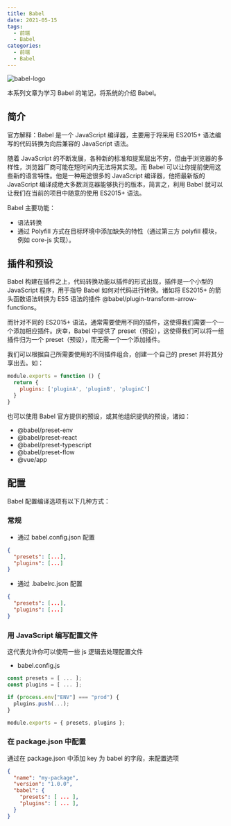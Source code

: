```yaml
---
title: Babel
date: 2021-05-15
tags:
  - 前端
  - Babel
categories:
  - 前端
  - Babel
---
```


![babel-logo](/vue-press-notes/image/babel-logo.jpg)

<!-- more -->

本系列文章为学习 Babel 的笔记，将系统的介绍 Babel。

## 简介

官方解释：Babel 是一个 JavaScript 编译器，主要用于将采用 ES2015+ 语法编写的代码转换为向后兼容的 JavaScript 语法。

随着 JavaScript 的不断发展，各种新的标准和提案层出不穷，但由于浏览器的多样性，浏览器厂商可能在短时间内无法将其实现。而 Babel 可以让你提前使用这些新的语言特性。他是一种用途很多的 JavaScript 编译器，他把最新版的 JavaScript 编译成绝大多数浏览器能够执行的版本，简言之，利用 Babel 就可以让我们在当前的项目中随意的使用 ES2015+ 语法。

Babel 主要功能：

- 语法转换
- 通过 Polyfill 方式在目标环境中添加缺失的特性（通过第三方 polyfill 模块，例如 core-js 实现）。

## 插件和预设

Babel 构建在插件之上，代码转换功能以插件的形式出现，插件是一个小型的 JavaScript 程序，用于指导 Babel 如何对代码进行转换。诸如将 ES2015+ 的箭头函数语法转换为 ES5 语法的插件 @babel/plugin-transform-arrow-functions。

而针对不同的 ES2015+ 语法，通常需要使用不同的插件，这使得我们需要一个一个添加相应插件。庆幸，Babel 中提供了 preset（预设），这使得我们可以将一组插件归为一个 preset（预设），而无需一个一个添加插件。

我们可以根据自己所需要使用的不同插件组合，创建一个自己的 preset 并将其分享出去。如：

```js
module.exports = function () {
  return {
    plugins: ['pluginA', 'pluginB', 'pluginC']
  }
}
```

也可以使用 Babel 官方提供的预设，或其他组织提供的预设，诸如：

- @babel/preset-env
- @babel/preset-react
- @babel/preset-typescript
- @babel/preset-flow
- @vue/app

## 配置

Babel 配置编译选项有以下几种方式：

### 常规

- 通过 babel.config.json 配置

```json
{
  "presets": [...],
  "plugins": [...]
}
```

- 通过 .babelrc.json 配置

```json
{
  "presets": [...],
  "plugins": [...]
}
```

### 用 JavaScript 编写配置文件

这代表允许你可以使用一些 js 逻辑去处理配置文件

- babel.config.js

```js
const presets = [ ... ];
const plugins = [ ... ];

if (process.env["ENV"] === "prod") {
  plugins.push(...);
}

module.exports = { presets, plugins };
```

### 在 package.json 中配置

通过在 package.json 中添加 key 为 babel 的字段，来配置选项

```json
{
  "name": "my-package",
  "version": "1.0.0",
  "babel": {
    "presets": [ ... ],
    "plugins": [ ... ],
  }
}
```
